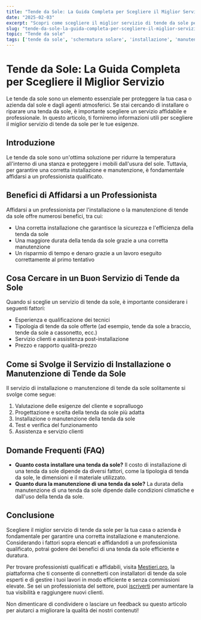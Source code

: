 ```yaml
---
title: "Tende da Sole: La Guida Completa per Scegliere il Miglior Servizio"
date: "2025-02-03"
excerpt: "Scopri come scegliere il miglior servizio di tende da sole per la tua casa o azienda. Informazioni utili per clienti e installatori."
slug: "tende-da-sole-la-guida-completa-per-scegliere-il-miglior-servizio"
topic: "Tende da sole"
tags: ['tende da sole', 'schermatura solare', 'installazione', 'manutenzione']
---
```

# Tende da Sole: La Guida Completa per Scegliere il Miglior Servizio

Le tende da sole sono un elemento essenziale per proteggere la tua casa o azienda dal sole e dagli agenti atmosferici. Se stai cercando di installare o riparare una tenda da sole, è importante scegliere un servizio affidabile e professionale. In questo articolo, ti forniremo informazioni utili per scegliere il miglior servizio di tende da sole per le tue esigenze.

## Introduzione

Le tende da sole sono un'ottima soluzione per ridurre la temperatura all'interno di una stanza e proteggere i mobili dall'usura del sole. Tuttavia, per garantire una corretta installazione e manutenzione, è fondamentale affidarsi a un professionista qualificato.

## Benefici di Affidarsi a un Professionista

Affidarsi a un professionista per l'installazione o la manutenzione di tende da sole offre numerosi benefici, tra cui:

* Una corretta installazione che garantisce la sicurezza e l'efficienza della tenda da sole
* Una maggiore durata della tenda da sole grazie a una corretta manutenzione
* Un risparmio di tempo e denaro grazie a un lavoro eseguito correttamente al primo tentativo

## Cosa Cercare in un Buon Servizio di Tende da Sole

Quando si sceglie un servizio di tende da sole, è importante considerare i seguenti fattori:

* Esperienza e qualificazione dei tecnici
* Tipologia di tende da sole offerte (ad esempio, tende da sole a braccio, tende da sole a cassonetto, ecc.)
* Servizio clienti e assistenza post-installazione
* Prezzo e rapporto qualità-prezzo

## Come si Svolge il Servizio di Installazione o Manutenzione di Tende da Sole

Il servizio di installazione o manutenzione di tende da sole solitamente si svolge come segue:

1. Valutazione delle esigenze del cliente e sopralluogo
2. Progettazione e scelta della tenda da sole più adatta
3. Installazione o manutenzione della tenda da sole
4. Test e verifica del funzionamento
5. Assistenza e servizio clienti

## Domande Frequenti (FAQ)

* **Quanto costa installare una tenda da sole?**
 Il costo di installazione di una tenda da sole dipende da diversi fattori, come la tipologia di tenda da sole, le dimensioni e il materiale utilizzato.
* **Quanto dura la manutenzione di una tenda da sole?**
 La durata della manutenzione di una tenda da sole dipende dalle condizioni climatiche e dall'uso della tenda da sole.

## Conclusione

Scegliere il miglior servizio di tende da sole per la tua casa o azienda è fondamentale per garantire una corretta installazione e manutenzione. Considerando i fattori sopra elencati e affidandoti a un professionista qualificato, potrai godere dei benefici di una tenda da sole efficiente e duratura.

Per trovare professionisti qualificati e affidabili, visita [Mestieri.pro](https://mestieri.pro/info), la piattaforma che ti consente di connetterti con installatori di tende da sole esperti e di gestire i tuoi lavori in modo efficiente e senza commissioni elevate. Se sei un professionista del settore, puoi [iscriverti](https://mestieri.pro/info) per aumentare la tua visibilità e raggiungere nuovi clienti.

Non dimenticare di condividere o lasciare un feedback su questo articolo per aiutarci a migliorare la qualità dei nostri contenuti!